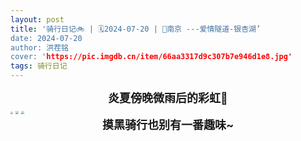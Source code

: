 ```yaml
---
layout: post
title: '骑行日记🚲 | 🗓️2024-07-20 | 📍南京 ---爱情隧道-银杏湖’
date: 2024-07-20
author: 洪茬铭
cover: 'https://pic.imgdb.cn/item/66aa3317d9c307b7e946d1e8.jpg'
tags: 骑行日记
---
```




<center><b><font size=4>炎夏傍晚微雨后的彩虹🌈</font></b></center>

<img src="https://pic.imgdb.cn/item/66aa2547d9c307b7e938e0bb.jpg" style="zoom: 25%;" />

<img src="https://pic.imgdb.cn/item/66aa25dfd9c307b7e9395b91.jpg" style="zoom: 33%;" />

<img src="https://pic.imgdb.cn/item/66aa2601d9c307b7e93976be.jpg" style="zoom:33%;" />

<center><b><font size=4>摸黑骑行也别有一番趣味~</font></b></center>

